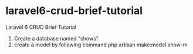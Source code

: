 # laravel6-crud-brief-tutorial
Laravel 6 CRUD Brief Tutorial

<ol>
<li>Create a database named "shows"</li>
  <li>create a model by following command
php artisan make:model show-m
</li>
</ol>

